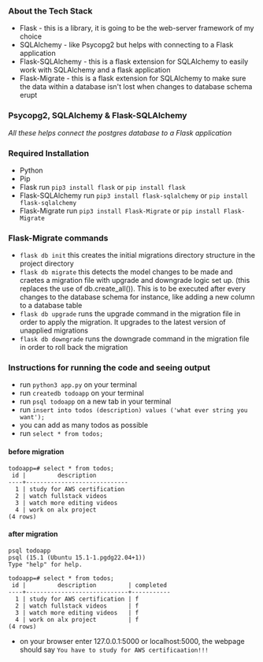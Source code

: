 ### About the Tech Stack

- Flask - this is a library, it is going to be the web-server framework of my choice
- SQLAlchemy - like Psycopg2 but helps with connecting to a Flask application
- Flask-SQLAlchemy - this is a flask extension for SQLAlchemy to easily work with SQLAlchemy and a flask application
- Flask-Migrate - this is a flask extension for SQLAlchemy to make sure the data within a database isn't lost when changes to database schema erupt

### Psycopg2, SQLAlchemy & Flask-SQLAlchemy

_All these helps connect the postgres database to a Flask application_

### Required Installation

- Python
- Pip
- Flask
  run `pip3 install flask` or `pip install flask`
- Flask-SQLAlchemy
  run `pip3 install flask-sqlalchemy` or `pip install flask-sqlalchemy`
- Flask-Migrate
  run `pip3 install Flask-Migrate` or `pip install Flask-Migrate`

### Flask-Migrate commands

- `flask db init`
  this creates the initial migrations directory structure in the project directory
- `flask db migrate`
  this detects the model changes to be made and craetes a migration file with upgrade and downgrade logic set up. (this replaces the use of db.create_all()). This is to be executed after every changes to the database schema for instance, like adding a new column to a database table
- `flask db upgrade`
  runs the upgrade command in the migration file in order to apply the migration. It upgrades to the latest version of unapplied migrations
- `flask db downgrade`
  runs the downgrade command in the migration file in order to roll back the migration

### Instructions for running the code and seeing output

- run `python3 app.py` on your terminal
- run `createdb todoapp` on your terminal
- run `psql todoapp` on a new tab in your terminal
- run `insert into todos (description) values ('what ever string you want');`
- you can add as many todos as possible
- run `select * from todos;`

#### before migration

```
todoapp=# select * from todos;
 id |         description
----+-----------------------------
  1 | study for AWS certification
  2 | watch fullstack videos
  3 | watch more editing videos
  4 | work on alx project
(4 rows)

```

#### after migration

```
psql todoapp
psql (15.1 (Ubuntu 15.1-1.pgdg22.04+1))
Type "help" for help.

todoapp=# select * from todos;
 id |         description         | completed
----+-----------------------------+-----------
  1 | study for AWS certification | f
  2 | watch fullstack videos      | f
  3 | watch more editing videos   | f
  4 | work on alx project         | f
(4 rows)

```

- on your browser enter 127.0.0.1:5000 or localhost:5000, the webpage should say `You have to study for AWS certificaation!!!`
